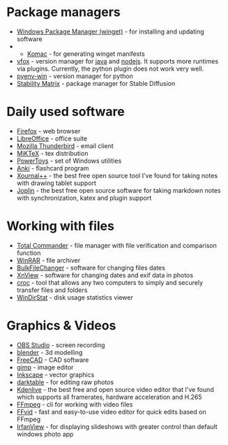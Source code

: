 # Package managers
- [Windows Package Manager (winget)](https://learn.microsoft.com/en-us/windows/package-manager/winget/) - for installing and updating software
- - [Komac](https://github.com/russellbanks/Komac) - for generating winget manifests
- [vfox](https://github.com/version-fox/vfox) - version manager for [java](https://github.com/version-fox/vfox-java) and [nodejs](https://github.com/version-fox/vfox-nodejs). It supports more runtimes via plugins. Currently, the python plugin does not work very well.
- [pyenv-win](https://github.com/pyenv-win/pyenv-win) - version manager for python
- [Stability Matrix](https://github.com/version-fox/vfox-nodejs) - package manager for Stable Diffusion

# Daily used software
- [Firefox](https://www.mozilla.org/en-US/firefox/new/) - web browser
- [LibreOffice](https://www.libreoffice.org) - office suite
- [Mozilla Thunderbird](https://www.thunderbird.net) - email client
- [MiKTeX](https://miktex.org) - tex distribution
- [PowerToys](https://learn.microsoft.com/en-us/windows/powertoys/) - set of Windows utilities
- [Anki](https://apps.ankiweb.net) - flashcard program
- [Xournal++](https://xournalpp.github.io) - the best free open source tool I've found for taking notes with drawing tablet support
- [Joplin](https://joplinapp.org/) - the best free open source software for taking markdown notes with synchronization, katex and plugin support

# Working with files
- [Total Commander](https://www.ghisler.com) - file manager with file verification and comparison function
- [WinRAR](https://www.win-rar.com) - file archiver
- [BulkFileChanger](https://bulkfilechanger.com/) - software for changing files dates
- [XnView](https://www.xnview.com/) - software for changing dates and exif data in photos
- [croc](https://github.com/schollz/croc) - tool that allows any two computers to simply and securely transfer files and folders
- [WinDirStat](https://windirstat.net/) - disk usage statistics viewer

# Graphics & Videos
- [OBS Studio](https://obsproject.com) - screen recording
- [blender](https://www.blender.org) - 3d modelling
- [FreeCAD](https://www.freecad.org) - CAD software
- [gimp](https://www.gimp.org) - image editor
- [Inkscape](https://inkscape.org) - vector graphics
- [darktable](https://www.darktable.org) - for editing raw photos
- [Kdenlive](https://kdenlive.org) - the best free and open source video editor that I've found which supports all framerates, hardware acceleration and H.265
- [FFmpeg](https://ffmpeg.org/) - cli for working with video files
- [FFvid](https://github.com/docentYT/FFvid) - fast and easy-to-use video editor for quick edits based on FFmpeg 
- [IrfanView](https://www.irfanview.com/) - for displaying slideshows with greater control than default windows photo app
